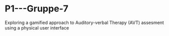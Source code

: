 # P1---Gruppe-7
Exploring a gamified approach to Auditory-verbal Therapy (AVT) assesment using a physical user interface
